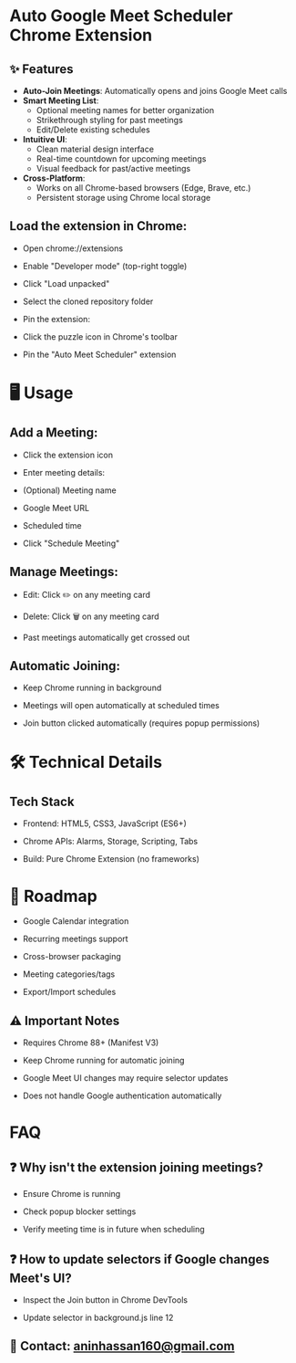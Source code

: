 # Auto Google Meet Scheduler Chrome Extension

## ✨ Features

- **Auto-Join Meetings**: Automatically opens and joins Google Meet calls
- **Smart Meeting List**:
  - Optional meeting names for better organization
  - Strikethrough styling for past meetings
  - Edit/Delete existing schedules
- **Intuitive UI**:
  - Clean material design interface
  - Real-time countdown for upcoming meetings
  - Visual feedback for past/active meetings
- **Cross-Platform**:
  - Works on all Chrome-based browsers (Edge, Brave, etc.)
  - Persistent storage using Chrome local storage

## Load the extension in Chrome:

- Open chrome://extensions

- Enable "Developer mode" (top-right toggle)

- Click "Load unpacked"

- Select the cloned repository folder

- Pin the extension:

- Click the puzzle icon in Chrome's toolbar

- Pin the "Auto Meet Scheduler" extension

# 🖥️ Usage
## Add a Meeting:

- Click the extension icon

- Enter meeting details:

- (Optional) Meeting name

- Google Meet URL

- Scheduled time

- Click "Schedule Meeting"

## Manage Meetings:

- Edit: Click ✏️ on any meeting card

- Delete: Click 🗑️ on any meeting card

- Past meetings automatically get crossed out

## Automatic Joining:

- Keep Chrome running in background

- Meetings will open automatically at scheduled times

- Join button clicked automatically (requires popup permissions)

# 🛠️ Technical Details
## Tech Stack
- Frontend: HTML5, CSS3, JavaScript (ES6+)

- Chrome APIs: Alarms, Storage, Scripting, Tabs

- Build: Pure Chrome Extension (no frameworks)

# 🌟 Roadmap
- Google Calendar integration

- Recurring meetings support

- Cross-browser packaging

- Meeting categories/tags

- Export/Import schedules

## ⚠️ Important Notes
- Requires Chrome 88+ (Manifest V3)

- Keep Chrome running for automatic joining

- Google Meet UI changes may require selector updates

- Does not handle Google authentication automatically

# FAQ
## ❓ Why isn't the extension joining meetings?

- Ensure Chrome is running

- Check popup blocker settings

- Verify meeting time is in future when scheduling

## ❓ How to update selectors if Google changes Meet's UI?

- Inspect the Join button in Chrome DevTools

- Update selector in background.js line 12

## 📧 Contact: aninhassan160@gmail.com
